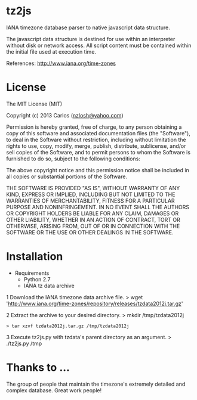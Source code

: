 tz2js
=====

IANA timezone database parser to native javascript data structure.

The javascript data structure is destined for use within an interpreter
without disk or network access.  All script content must be contained
within the initial file used at execution time.

References:
http://www.iana.org/time-zones


License
=======

The MIT License (MIT)

Copyright (c) 2013 Carlos (nzlosh@yahoo.com)

Permission is hereby granted, free of charge, to any person obtaining a
copy of this software and associated documentation files (the "Software"),
to deal in the Software without restriction, including without limitation
the rights to use, copy, modify, merge, publish, distribute, sublicense,
and/or sell copies of the Software, and to permit persons to whom the
Software is furnished to do so, subject to the following conditions:

The above copyright notice and this permission notice shall be included
in all copies or substantial portions of the Software.

THE SOFTWARE IS PROVIDED "AS IS", WITHOUT WARRANTY OF ANY KIND, EXPRESS
OR IMPLIED, INCLUDING BUT NOT LIMITED TO THE WARRANTIES OF MERCHANTABILITY,
FITNESS FOR A PARTICULAR PURPOSE AND NONINFRINGEMENT. IN NO EVENT SHALL
THE AUTHORS OR COPYRIGHT HOLDERS BE LIABLE FOR ANY CLAIM, DAMAGES OR
OTHER LIABILITY, WHETHER IN AN ACTION OF CONTRACT, TORT OR OTHERWISE,
ARISING FROM, OUT OF OR IN CONNECTION WITH THE SOFTWARE OR THE USE OR
OTHER DEALINGS IN THE SOFTWARE.


Installation
============

  * Requirements
    * Python 2.7
    * IANA tz data archive

  1 Download the IANA timezone data archive file.
    > wget 'http://www.iana.org/time-zones/repository/releases/tzdata2012j.tar.gz'

  2 Extract the archive to your desired directory.
    > mkdir /tmp/tzdata2012j

    > tar xzvf tzdata2012j.tar.gz /tmp/tzdata2012j

  3 Execute tz2js.py with tzdata's parent directory as an argument.
    > ./tz2js.py /tmp


Thanks to ...
=============

The group of people that maintain the timezone's extremely detailed and
complex database.  Great work people!
